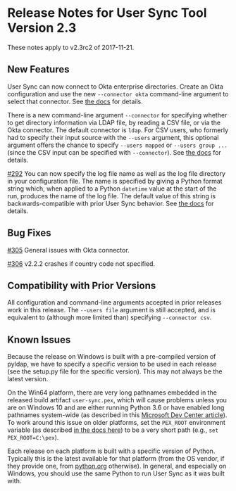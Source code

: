 # Release Notes for User Sync Tool Version 2.3

These notes apply to v2.3rc2 of 2017-11-21.

## New Features

User Sync can now connect to Okta enterprise directories.  Create an Okta configuration and use the new `--connector okta` command-line argument to select that connector.  See [the docs](https://adobe-apiplatform.github.io/user-sync.py/en/user-manual/advanced_configuration.html#the-okta-connector) for details.

There is a new command-line argument `--connector` for specifying whether to get directory information via LDAP file, by reading a CSV file, or via the Okta connector.  The default connector is `ldap`.  For CSV users, who formerly had to specify their input source with the `--users` argument, this optional argument offers the chance to specify `--users mapped` or `--users group ...` (since the CSV input can be specified with `--connector`).  See [the docs](https://adobe-apiplatform.github.io/user-sync.py/en/user-manual/command_parameters.html) for details.

[#292](https://github.com/adobe-apiplatform/user-sync.py/issues/292) You can now specify the log file name as well as the log file directory in your configuration file.  The name is specified by giving a Python format string which, when applied to a Python `datetime` value at the start of the run, produces the name of the log file.  The default value of this string is backwards-compatible with prior User Sync behavior.  See [the docs](https://adobe-apiplatform.github.io/user-sync.py/en/user-manual/configuring_user_sync_tool.html#configure-logging) for details.


## Bug Fixes

[#305](https://github.com/adobe-apiplatform/user-sync.py/issues/305) General issues with Okta connector.

[#306](https://github.com/adobe-apiplatform/user-sync.py/issues/306) v2.2.2 crashes if country code not specified.

## Compatibility with Prior Versions

All configuration and command-line arguments accepted in prior releases work in this release.  The `--users file` argument is still accepted, and is equivalent to (although more limited than) specifying `--connector csv`.

## Known Issues

Because the release on Windows is built with a pre-compiled version of pyldap, we have to specify a specific version to be used in each release (see the setup.py file for the specific version).  This may not always be the latest version.

On the Win64 platform, there are very long pathnames embedded in the released build artifact `user-sync.pex`, which will cause problems unless you are on Windows 10 and are either running Python 3.6 or have enabled long pathnames system-wide (as described in this [Microsoft Dev Center article](https://msdn.microsoft.com/en-us/library/windows/desktop/aa365247(v=vs.85).aspx)).  To work around this issue on older platforms, set the `PEX_ROOT` environment variable (as described [in the docs here](https://adobe-apiplatform.github.io/user-sync.py/en/user-manual/setup_and_installation.html)) to be a very short path (e.g., `set PEX_ROOT=C:\pex`).

Each release on each platform is built with a specific version of Python.  Typically this is the latest available for that platform (from the OS vendor, if they provide one, from [python.org](http://python.org) otherwise).  In general, and especially on Windows, you should use the same Python to run User Sync as it was built with.
